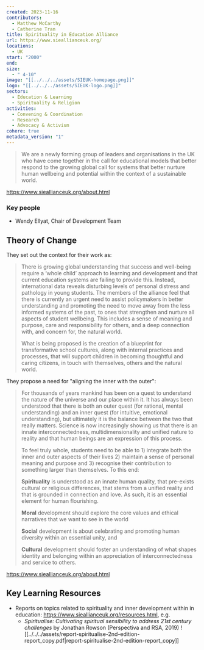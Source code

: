 ```yaml
---
created: 2023-11-16
contributors:
  - Matthew McCarthy
  - Catherine Tran
title: Spirituality in Education Alliance
url: https://www.sieallianceuk.org/
locations:
  - UK
start: "2000"
end: 
size:
  - " 4-10"
image: "[[../../../assets/SIEUK-homepage.png]]"
logo: "[[../../../assets/SIEUK-logo.png]]"
sectors:
  - Education & Learning
  - Spirituality & Religion
activities:
  - Convening & Coordination
  - Research
  - Advocacy & Activism
cohere: true
metadata_version: "1"
---
```

>We are a newly forming group of leaders and organisations in the UK who have come together in the call for educational models that better respond to the growing global call for systems that better nurture human wellbeing and potential within the context of a sustainable world.

https://www.sieallianceuk.org/about.html

### Key people 

- Wendy Ellyat, Chair of Development Team

## Theory of Change 

They set out the context for their work as:

>There is growing global understanding that success and well-being require a ‘whole child’ approach to learning and development and that current education systems are failing to provide this. Instead, international data reveals disturbing levels of personal distress and pathology in young students. The members of the alliance feel that there is currently an urgent need to assist policymakers in better understanding and promoting the need to move away from the less informed systems of the past, to ones that strengthen and nurture all aspects of student wellbeing. This includes a sense of meaning and purpose, care and responsibility for others, and a deep connection with, and concern for, the natural world.  
  >
>What is being proposed is the creation of a blueprint for transformative school cultures, along with internal practices and processes, that will support children in becoming thoughtful and caring citizens, in touch with themselves, others and the natural world.  

They propose a need for "aligning the inner with the outer":

>For thousands of years mankind has been on a quest to understand the nature of the universe and our place within it. It has always been understood that there is both an outer quest (for rational, mental understanding) and an inner quest (for intuitive, emotional understanding), but ultimately it is the balance between the two that really matters. Science is now increasingly showing us that there is an innate interconnectedness, multidimensionality and unified nature to reality and that human beings are an expression of this process.  
  >
>To feel truly whole, students need to be able to 1) integrate both the inner and outer aspects of their lives 2) maintain a sense of personal meaning and purpose and 3) recognise their contribution to something larger than themselves. To this end:  
  >
>**Spirituality** is understood as an innate human quality, that pre-exists cultural or religious differences, that stems from a unified reality and that is grounded in connection and love. As such, it is an essential element for human flourishing.  
  >
>**Moral** development should explore the core values and ethical narratives that we want to see in the world  
  >
>**Social** development is about celebrating and promoting human diversity within an essential unity, and  
  >
>**Cultural** development should foster an understanding of what shapes identity and belonging within an appreciation of interconnectedness and service to others.

https://www.sieallianceuk.org/about.html

## Key Learning Resources 

- Reports on topics related to spirituality and inner development within in education: https://www.sieallianceuk.org/resources.html, e.g.
  - *Spiritualise: Cultivating spiritual sensibility to address 21st century challenges* by Jonathan Rowson (Perspectiva and RSA, 2019)
  ![[../../../assets/report-spiritualise-2nd-edition-report_copy.pdf|report-spiritualise-2nd-edition-report_copy]]


